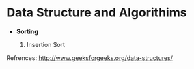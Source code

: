 # Data Structure and Algorithims

* <b>Sorting</b>

	1. Insertion Sort 
	

	

Refrences: http://www.geeksforgeeks.org/data-structures/